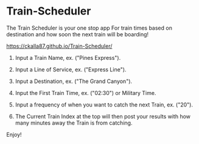 # Train-Scheduler
The Train Scheduler is your one stop app For train times based on destination and how soon the next train will be boarding!

https://ckalla87.github.io/Train-Scheduler/

1. Input a Train Name, ex. ("Pines Express").

2. Input a Line of Service, ex. ("Express Line").

3. Input a Destination, ex. ("The Grand Canyon").

4. Input the First Train Time, ex. ("02:30") or Military Time.

5. Input a frequency of when you want to catch the next Train, ex. ("20").

6. The Current Train Index at the top will then post your results with how many minutes away the Train is from catching.

Enjoy!

